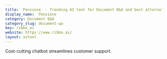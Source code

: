 ```yaml
---
title:  Pensieve  - Trending AI tool for Document Q&A and best alternatives
display_name:  Pensieve 
category: Document Q&A
category_slug: document-qa
key: ribbo_ai
website: https://www.ribbo.ai/
layout: aitool
---
```


Cost-cutting chatbot streamlines customer support.
